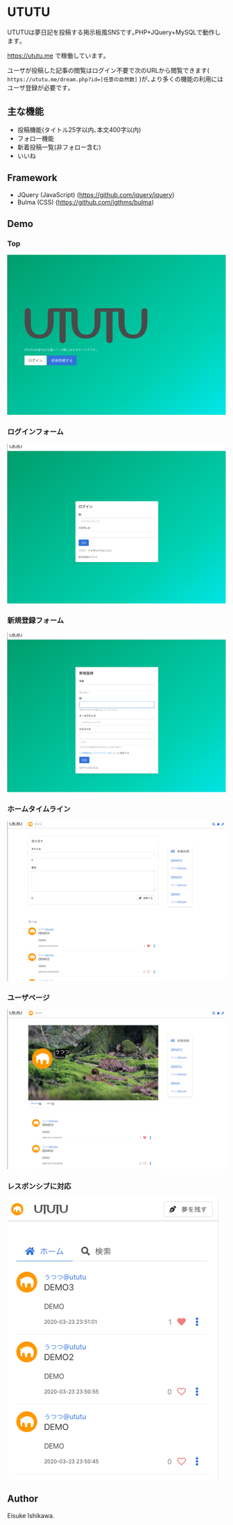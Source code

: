 UTUTU
====

UTUTUは夢日記を投稿する掲示板風SNSです｡PHP+JQuery+MySQLで動作します｡

https://ututu.me で稼働しています｡

ユーザが投稿した記事の閲覧はログイン不要で次のURLから閲覧できます( `https://ututu.me/dream.php?id=[任意の自然数]` )が､より多くの機能の利用にはユーザ登録が必要です｡

## 主な機能
- 投稿機能(タイトル25字以内､本文400字以内)
- フォロー機能
- 新着投稿一覧(非フォロー含む)
- いいね

## Framework
- JQuery (JavaScript) (https://github.com/jquery/jquery)
- Bulma (CSS) (https://github.com/jgthms/bulma)

## Demo
### Top
![Top](image/screenshot/screenshot_0.png "トップページ")
### ログインフォーム
![ログインフォーム](image/screenshot/screenshot_1.png "ログインフォーム")
### 新規登録フォーム
![新規登録フォーム](image/screenshot/screenshot_2.png "新規登録フォーム")
### ホームタイムライン
![ホームタイムライン](image/screenshot/screenshot_3.png "ホームタイムライン")
### ユーザページ
![ユーザページ](image/screenshot/screenshot_4.png "ユーザページ")
### レスポンシブに対応
![レスポンシブに対応](image/screenshot/screenshot_5.png "レスポンシブに対応")

## Author

Eisuke Ishikawa.
